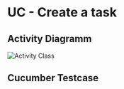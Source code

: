 UC - Create a task
=========================

Activity Diagramm
-----------------
![Activity Class](https://raw.githubusercontent.com/Unk3wn/TaskHub---Documentation/main/UC/UseCases/CreateATask/CreateTask.png)

Cucumber Testcase
----------------
